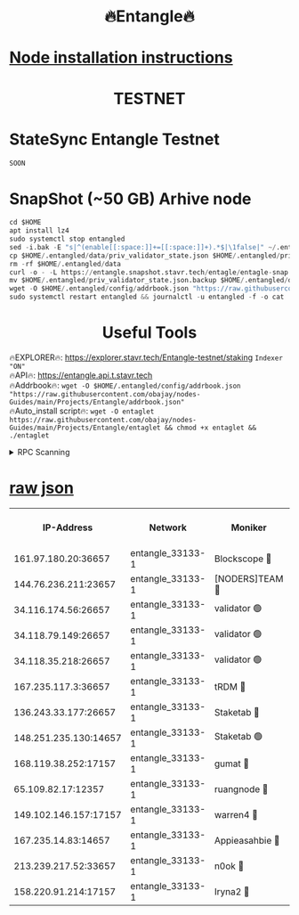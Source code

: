 <h1 align="center"> 🔥Entangle🔥</h1>

[Node installation instructions](https://github.com/obajay/nodes-Guides/tree/main/Projects/Entangle)
=

<h1 align="center"> TESTNET</h1>

# StateSync Entangle Testnet
```python
SOON
```
# SnapShot (~50 GB) Arhive node
```python
cd $HOME
apt install lz4
sudo systemctl stop entangled
sed -i.bak -E "s|^(enable[[:space:]]+=[[:space:]]+).*$|\1false|" ~/.entangled/config/config.toml
cp $HOME/.entangled/data/priv_validator_state.json $HOME/.entangled/priv_validator_state.json.backup
rm -rf $HOME/.entangled/data
curl -o - -L https://entangle.snapshot.stavr.tech/entagle/entagle-snap.tar.lz4 | lz4 -c -d - | tar -x -C $HOME/.entangled --strip-components 2
mv $HOME/.entangled/priv_validator_state.json.backup $HOME/.entangled/data/priv_validator_state.json
wget -O $HOME/.entangled/config/addrbook.json "https://raw.githubusercontent.com/obajay/nodes-Guides/main/Projects/Entangle/addrbook.json"
sudo systemctl restart entangled && journalctl -u entangled -f -o cat
```
 <h1 align="center"> Useful Tools</h1>
 
🔥EXPLORER🔥: https://explorer.stavr.tech/Entangle-testnet/staking        `Indexer "ON"` \
🔥API🔥:      https://entangle.api.t.stavr.tech \
🔥Addrbook🔥: ```wget -O $HOME/.entangled/config/addrbook.json "https://raw.githubusercontent.com/obajay/nodes-Guides/main/Projects/Entangle/addrbook.json"``` \
🔥Auto_install script🔥:  `wget -O entaglet https://raw.githubusercontent.com/obajay/nodes-Guides/main/Projects/Entangle/entaglet && chmod +x entaglet && ./entaglet`


<details>
<summary>RPC Scanning</summary>

<h2 align="center"> We scan nodes in real time every 4 hours. And we provide the final result of RPC endpoints.
We cannot influence the operation of these nodes in any way. </h2>


```python
If Voting Power is higher than 0 --> then the Node is a validator of the network and may be subject to attack and be a potential threat to the chain.
```
```python
We marked such validators with a red symbol
```

</details>

[raw json](https://rpc-check.entangt.stavr.tech/entangt/rpc-entangt-result.json)
=


<table><tr><th>IP-Address</th><th>Network</th><th>Moniker</th><th>Latest Block Height</th><th>Earliest Block Height</th><th>Catching Up</th><th>Tx Index</th><th>Voting Power</th><th>Scan Time</th></tr><tr><td>161.97.180.20:36657</td><td>entangle_33133-1</td><td>Blockscope 🔴</td><td>1900877</td><td>1</td><td>False</td><td>off</td><td>262161828007659</td><td>2024-01-28T21:24:43.356580761UTC</td></tr><tr><td>144.76.236.211:23657</td><td>entangle_33133-1</td><td>[NODERS]TEAM 🔴</td><td>1900880</td><td>1</td><td>False</td><td>off</td><td>27051443670028437</td><td>2024-01-28T21:24:55.294568444UTC</td></tr><tr><td>34.116.174.56:26657</td><td>entangle_33133-1</td><td>validator 🟢</td><td>1900881</td><td>1</td><td>False</td><td>on</td><td>0</td><td>2024-01-28T21:25:02.131283790UTC</td></tr><tr><td>34.118.79.149:26657</td><td>entangle_33133-1</td><td>validator 🟢</td><td>1900881</td><td>1</td><td>False</td><td>on</td><td>0</td><td>2024-01-28T21:25:04.834818892UTC</td></tr><tr><td>34.118.35.218:26657</td><td>entangle_33133-1</td><td>validator 🟢</td><td>1900881</td><td>1</td><td>False</td><td>on</td><td>0</td><td>2024-01-28T21:25:05.947005576UTC</td></tr><tr><td>167.235.117.3:36657</td><td>entangle_33133-1</td><td>tRDM 🔴</td><td>1900882</td><td>1</td><td>False</td><td>on</td><td>157328876045598</td><td>2024-01-28T21:25:06.282635869UTC</td></tr><tr><td>136.243.33.177:26657</td><td>entangle_33133-1</td><td>Staketab 🔴</td><td>1900880</td><td>660001</td><td>False</td><td>on</td><td>122601484024529</td><td>2024-01-28T21:24:57.665634596UTC</td></tr><tr><td>148.251.235.130:14657</td><td>entangle_33133-1</td><td>Staketab 🟢</td><td>1900877</td><td>660801</td><td>False</td><td>on</td><td>0</td><td>2024-01-28T21:24:43.044826701UTC</td></tr><tr><td>168.119.38.252:17157</td><td>entangle_33133-1</td><td>gumat 🔴</td><td>1900877</td><td>962001</td><td>False</td><td>on</td><td>322781416766954</td><td>2024-01-28T21:24:48.134377624UTC</td></tr><tr><td>65.109.82.17:12357</td><td>entangle_33133-1</td><td>ruangnode 🔴</td><td>1900877</td><td>1312001</td><td>False</td><td>off</td><td>453296910238014</td><td>2024-01-28T21:24:43.753642969UTC</td></tr><tr><td>149.102.146.157:17157</td><td>entangle_33133-1</td><td>warren4 🔴</td><td>1900880</td><td>1436001</td><td>False</td><td>on</td><td>485149827788380</td><td>2024-01-28T21:24:55.067077703UTC</td></tr><tr><td>167.235.14.83:14657</td><td>entangle_33133-1</td><td>Appieasahbie 🔴</td><td>1900882</td><td>1716001</td><td>False</td><td>on</td><td>43682059378970096</td><td>2024-01-28T21:25:05.491403021UTC</td></tr><tr><td>213.239.217.52:33657</td><td>entangle_33133-1</td><td>n0ok 🔴</td><td>1900881</td><td>1800881</td><td>False</td><td>off</td><td>46574725354368111</td><td>2024-01-28T21:25:02.424907208UTC</td></tr><tr><td>158.220.91.214:17157</td><td>entangle_33133-1</td><td>Iryna2 🔴</td><td>1900882</td><td>1822001</td><td>False</td><td>on</td><td>299504546079595</td><td>2024-01-28T21:25:05.182373296UTC</td></tr></table>
